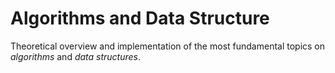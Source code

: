 # Algorithms and Data Structure

Theoretical overview and implementation of the most fundamental topics on _algorithms_ and _data structures_.
